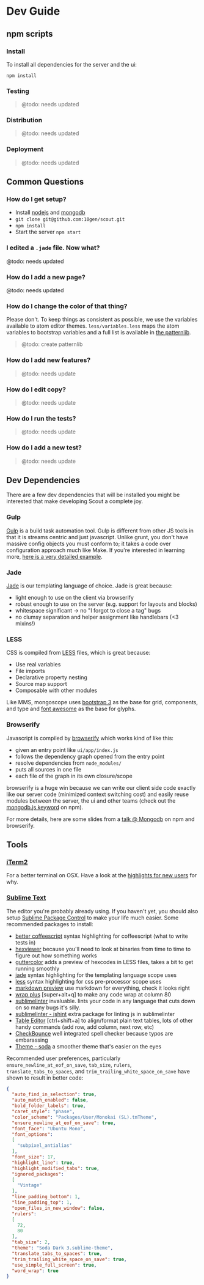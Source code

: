 # Dev Guide

## npm scripts

### Install

To install all dependencies for the server and the ui:

```
npm install
```

### Testing

> @todo: needs updated


### Distribution

> @todo: needs updated

### Deployment

> @todo: needs updated

## Common Questions

### How do I get setup?

- Install [nodejs][nodejs] and [mongodb][mongodb]
- `git clone git@github.com:10gen/scout.git`
- `npm install`
- Start the server `npm start`

### I edited a `.jade` file.  Now what?

@todo: needs updated

### How do I add a new page?

@todo: needs updated

### How do I change the color of that thing?

Please don't.  To keep things as consistent as possible, we use the
variables available to atom editor themes.  `less/variables.less`
maps the atom variables to bootstrap variables and a full list
is available in [the patternlib][less-variables].

> @todo: create patternlib

### How do I add new features?

> @todo: needs update

### How do I edit copy?

> @todo: needs update

### How do I run the tests?

> @todo: needs update

### How do I add a new test?

> @todo: needs update

## Dev Dependencies

There are a few dev dependencies that will be installed you might be
interested that make developing Scout a complete joy.

### Gulp

[Gulp][gulp] is a build task automation tool. Gulp is
different from other JS tools in that it is streams centric and just
javascript. Unlike grunt, you don't have massive config objects you must
conform to; it takes a code over configuration approach much like Make.
If you're interested in learning more,
[here is a very detailed example][gulp-intro].

### Jade

[Jade][jade] is our templating language of choice.  Jade is great because:

- light enough to use on the client via browserify
- robust enough to use on the server (e.g. support for layouts and blocks)
- whitespace significant -> no "I forgot to close a tag" bugs
- no clumsy separation and helper assignment like handlebars (<3 mixins!)

### LESS

CSS is compiled from [LESS][less] files, which is great because:

- Use real variables
- File imports
- Declarative property nesting
- Source map support
- Composable with other modules

Like MMS, mongoscope uses [bootstrap 3][bootstrap]
as the base for grid, components, and type and
[font awesome][font-awesome] as the base
for glyphs.

### Browserify

Javascript is compiled by [browserify][browserify] which works
kind of like this:

- given an entry point like `ui/app/index.js`
- follows the dependency graph opened from the entry point
- resolve dependencies from `node_modules/`
- puts all sources in one file
- each file of the graph in its own closure/scope

browserify is a huge win because we can write our client side code
exactly like our server code (minimized context switching cost) and
easily reuse modules between the server, the ui and other teams
(check out the
[mongodb.js keyword][mongodb.js] on npm).

For more details, here are some slides from a
[talk @ Mongodb][browserify talk]
on npm and browserify.


## Tools

### [iTerm2](http://www.iterm2.com/)

For a better terminal on OSX.  Have a look at the
[highlights for new users](http://www.iterm2.com/#/section/documentation)
for why.

### [Sublime Text](http://sublimetext.com/3)

The editor you're probably already using.  If you haven't yet,
you should also setup
[Sublime Package Control](https://sublime.wbond.net/installation)
to make your life much easier.  Some recommended packages to install:

- [better coffeescript](https://sublime.wbond.net/packages/Better%20CoffeeScript)
  syntax highlighting for coffeescript (what to write tests in)
- [hexviewer](https://sublime.wbond.net/packages/HexViewer) because you'll need
  to look at binaries from time to time to figure out how something works
- [guttercolor](https://sublime.wbond.net/packages/Gutter%20Color) adds a
  preview of hexcodes in LESS files, takes a bit to get running smoothly
- [jade](https://sublime.wbond.net/packages/Jade) syntax highlighting for
  the templating language scope uses
- [less](https://sublime.wbond.net/packages/LESS) syntax highlighting for css
  pre-processor scope uses
- [markdown preview](https://sublime.wbond.net/packages/Markdown%20Preview) use
  markdown for everything, check it looks right
- [wrap plus](https://sublime.wbond.net/packages/Wrap%20Plus) [super+alt+q]
  to make any code wrap at column 80
- [sublimelinter](https://sublime.wbond.net/packages/SublimeLinter) invaluable.
  lints your code in any language that cuts down on so many bugs it's silly.
- [sublimelinter - jshint](https://sublime.wbond.net/packages/SublimeLinter-jshint)
  extra package for linting js in sublimelinter
- [Table Editor](https://sublime.wbond.net/packages/Table%20Editor)
  [ctrl+shift+a] to align/format plain text tables, lots of other handy
  commands (add row, add column, next row, etc)
- [CheckBounce](https://sublime.wbond.net/packages/CheckBounce) well integrated
  spell checker because typos are embarassing
- [Theme - soda](https://sublime.wbond.net/packages/Theme%20-%20Soda) a smoother
  theme that's easier on the eyes

Recommended user preferences, particularly `ensure_newline_at_eof_on_save`,
`tab_size`, `rulers`, `translate_tabs_to_spaces`, and
`trim_trailing_white_space_on_save` have shown to result in better code:

```json
{
  "auto_find_in_selection": true,
  "auto_match_enabled": false,
  "bold_folder_labels": true,
  "caret_style": "phase",
  "color_scheme": "Packages/User/Monokai (SL).tmTheme",
  "ensure_newline_at_eof_on_save": true,
  "font_face": "Ubuntu Mono",
  "font_options":
  [
    "subpixel_antialias"
  ],
  "font_size": 17,
  "highlight_line": true,
  "highlight_modified_tabs": true,
  "ignored_packages":
  [
    "Vintage"
  ],
  "line_padding_bottom": 1,
  "line_padding_top": 1,
  "open_files_in_new_window": false,
  "rulers":
  [
    72,
    80
  ],
  "tab_size": 2,
  "theme": "Soda Dark 3.sublime-theme",
  "translate_tabs_to_spaces": true,
  "trim_trailing_white_space_on_save": true,
  "use_simple_full_screen": true,
  "word_wrap": true
}
```

[nodejs]: http://nodejs.org/
[mongodb]: http://www.mongodb.org/downloads
[less]: http://lesscss.org
[gulp]: http://gulpjs.com
[bootstrap]: http://getbootstrap.com
[coffeescript]: http://coffeescript.org
[mocha]: http://visionmedia.github.io/mocha/
[jade]: http://github.com/visionmedia/jade
[browserify]: http://browserify.org
[font-awesome]: http://fortawesome.github.io/Font-Awesome/

[mongodb.js]: https://www.npmjs.org/browse/keyword/mongodb.js
[browserify talk]: http://imlucas.github.io/talks/mongo_052014/static/index.html
[patternlib]: http://10gen.github.io/scout/patternlib.html
[less-variables]: http://10gen.github.io/scout/patternlib.html#less-variables
[gulp-intro]: http://julienrenaux.fr/2014/05/25/introduction-to-gulp-js-with-practical-examples/
